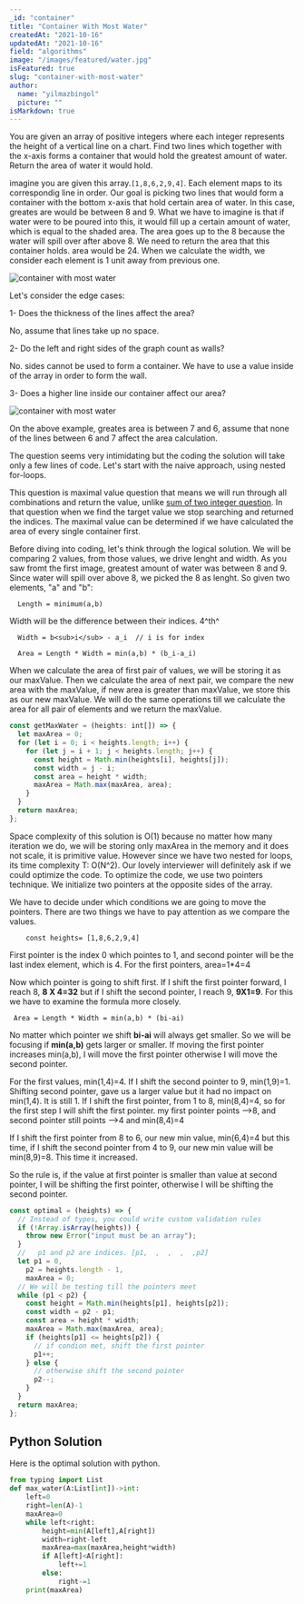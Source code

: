 ```yaml
---
_id: "container"
title: "Container With Most Water"
createdAt: "2021-10-16"
updatedAt: "2021-10-16"
field: "algorithms"
image: "/images/featured/water.jpg"
isFeatured: true
slug: "container-with-most-water"
author:
  name: "yilmazbingol"
  picture: ""
isMarkdown: true
---
```


You are given an array of positive integers where each integer represents the height of a vertical line on a chart. Find two lines which together with the x-axis forms a container that would hold the greatest amount of water. Return the area of water it would hold.

imagine you are given this array.`[1,8,6,2,9,4]`. Each element maps to its correspondig line in order. Our goal is picking two lines that would form a container with the bottom x-axis that hold certain area of water. In this case, greates are would be between 8 and 9. What we have to imagine is that if water were to be poured into this, it would fill up a certain amount of water, which is equal to the shaded area. The area goes up to the 8 because the water will spill over after above 8. We need to return the area that this container holds. area would be 24. When we calculate the width, we consider each element is 1 unit away from previous one.

![container with most water](container.png)

Let's consider the edge cases:

1- Does the thickness of the lines affect the area?

No, assume that lines take up no space.

2- Do the left and right sides of the graph count as walls?

No. sides cannot be used to form a container. We have to use a value inside of the array in order to form the wall.

3- Does a higher line inside our container affect our area?

![container with most water](container-2.png)

On the above example, greates area is between 7 and 6, assume that none of the lines between 6 and 7 affect the area calculation.

The question seems very intimidating but the coding the solution will take only a few lines of code. Let's start with the naive approach, using nested for-loops.

This question is maximal value question that means we will run through all combinations and return the value, unlike [sum of two integer question](https://bingolyilmaz.com/blogs/sum-of-two-integers-in-array). In that question when we find the target value we stop searching and returned the indices. The maximal value can be determined if we have calculated the area of every single container first.

Before diving into coding, let's think through the logical solution. We will be comparing 2 values, from those values, we drive lenght and width. As you saw fromt the first image, greatest amount of water was between 8 and 9. Since water will spill over above 8, we picked the 8 as lenght. So given two elements, "a" and "b":

      Length = minimum(a,b)

Width will be the difference between their indices. 4^th^

      Width = b<sub>i</sub> - a_i  // i is for index

      Area = Length * Width = min(a,b) * (b_i-a_i)

When we calculate the area of first pair of values, we will be storing it as our maxValue. Then we calculate the area of next pair, we compare the new area with the maxValue, if new area is greater than maxValue, we store this as our new maxValue. We will do the same operations till we calculate the area for all pair of elements and we return the maxValue.

```js
const getMaxWater = (heights: int[]) => {
  let maxArea = 0;
  for (let i = 0; i < heights.length; i++) {
    for (let j = i + 1; j < heights.length; j++) {
      const height = Math.min(heights[i], heights[j]);
      const width = j - i;
      const area = height * width;
      maxArea = Math.max(maxArea, area);
    }
  }
  return maxArea;
};
```

Space complexity of this solution is O(1) because no matter how many iteration we do, we will be storing only maxArea in the memory and it does not scale, it is primitive value. However since we have two nested for loops, its time complexity T: O(N^2). Our lovely interviewer will definitely ask if we could optimize the code. To optimize the code, we use two pointers technique.
We initialize two pointers at the opposite sides of the array.

We have to decide under which conditions we are going to move the pointers. There are two things we have to pay attention as we compare the values.

        const heights= [1,8,6,2,9,4]

First pointer is the index 0 which pointes to 1, and second pointer will be the last index element, which is 4. For the first pointers, area=1\*4=4

Now which pointer is going to shift first. If I shift the first pointer forward, I reach 8, **8 X 4=32** but if I shift the second pointer, I reach 9, **9X1=9**. For this we have to examine the formula more closely.

     Area = Length * Width = min(a,b) * (bi-ai)

No matter which pointer we shift **bi-ai** will always get smaller. So we will be focusing if **min(a,b)** gets larger or smaller. If moving the first pointer increases min(a,b), I will move the first pointer otherwise I will move the second pointer.

For the first values, min(1,4)=4. If I shift the second pointer to 9, min(1,9)=1. Shifting second pointer, gave us a larger value but it had no impact on min(1,4). It is still 1. If I shift the first pointer, from 1 to 8, min(8,4)=4, so for the first step I will shift the first pointer. my first pointer points -->8, and second pointer still points -->4 and min(8,4)=4

If I shift the first pointer from 8 to 6, our new min value, min(6,4)=4 but this time, if I shift the second pointer from 4 to 9, our new min value will be min(8,9)=8. This time it increased.

So the rule is, if the value at first pointer is smaller than value at second pointer, I will be shifting the first pointer, otherwise I will be shifting the second pointer.

```js
const optimal = (heights) => {
  // Instead of types, you could write custom validation rules
  if (!Array.isArray(heights)) {
    throw new Error("input must be an array");
  }
  //   p1 and p2 are indices. [p1,  ,  ,  ,  ,p2]
  let p1 = 0,
    p2 = heights.length - 1,
    maxArea = 0;
  // We will be testing till the pointers meet
  while (p1 < p2) {
    const height = Math.min(heights[p1], heights[p2]);
    const width = p2 - p1;
    const area = height * width;
    maxArea = Math.max(maxArea, area);
    if (heights[p1] <= heights[p2]) {
      // if condion met, shift the first pointer
      p1++;
    } else {
      // otherwise shift the second pointer
      p2--;
    }
  }
  return maxArea;
};
```

## Python Solution

Here is the optimal solution with python.

```py
from typing import List
def max_water(A:List[int])->int:
    left=0
    right=len(A)-1
    maxArea=0
    while left<right:
        height=min(A[left],A[right])
        width=right-left
        maxArea=max(maxArea,height*width)
        if A[left]<A[right]:
            left+=1
        else:
            right-=1
    print(maxArea)
```
